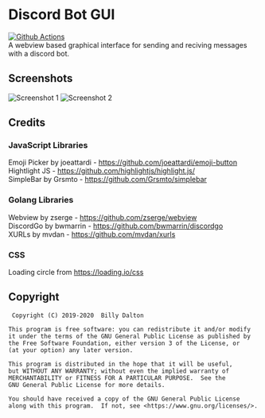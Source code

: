 # Discord Bot GUI
[![Github Actions](https://github.com/Xnopyt/discord-bot-gui/workflows/WebView/badge.svg)](https://github.com/Xnopyt/discord-bot-gui/actions) <br />
A webview based graphical interface for sending and reciving messages with a discord bot.<br />

## Screenshots
![Screenshot 1](https://raw.githubusercontent.com/Xnopyt/discord-bot-gui/webview/screenshots/screenshot1.png "Screenshot 1")
![Screenshot 2](https://raw.githubusercontent.com/Xnopyt/discord-bot-gui/webview/screenshots/screenshot2.png "Screenshot 2")

## Credits

### JavaScript Libraries
Emoji Picker by joeattardi - https://github.com/joeattardi/emoji-button<br />
Hightlight JS - https://github.com/highlightjs/highlight.js/<br />
SimpleBar by Grsmto - https://github.com/Grsmto/simplebar

### Golang Libraries
Webview by zserge - https://github.com/zserge/webview<br />
DiscordGo by bwmarrin - https://github.com/bwmarrin/discordgo<br />
XURLs by mvdan - https://github.com/mvdan/xurls

### CSS
Loading circle from https://loading.io/css

## Copyright
```
 Copyright (C) 2019-2020  Billy Dalton

This program is free software: you can redistribute it and/or modify
it under the terms of the GNU General Public License as published by
the Free Software Foundation, either version 3 of the License, or
(at your option) any later version.

This program is distributed in the hope that it will be useful,
but WITHOUT ANY WARRANTY; without even the implied warranty of
MERCHANTABILITY or FITNESS FOR A PARTICULAR PURPOSE.  See the
GNU General Public License for more details.

You should have received a copy of the GNU General Public License
along with this program.  If not, see <https://www.gnu.org/licenses/>.
```

